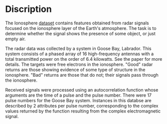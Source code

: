 # Discription
The Ionosphere [dataset](https://archive.ics.uci.edu/ml/datasets/Ionosphere) contains features obtained from radar signals focused on the ionosphere layer of the Earth's atmosphere. The task is to determine whether the signal shows the presence of some object, or just empty air.

The radar data was collected by a system in Goose Bay, Labrador. This system consists of a phased array of 16 high-frequency antennas with a total transmitted power on the order of 6.4 kilowatts. See the paper for more details. The targets were free electrons in the ionosphere. "Good" radar returns are those showing evidence of some type of structure in the ionosphere. "Bad" returns are those that do not; their signals pass through the ionosphere. 

Received signals were processed using an autocorrelation function whose arguments are the time of a pulse and the pulse number. There were 17 pulse numbers for the Goose Bay system. Instances in this databse are described by 2 attributes per pulse number, corresponding to the complex values returned by the function resulting from the complex electromagnetic signal.
